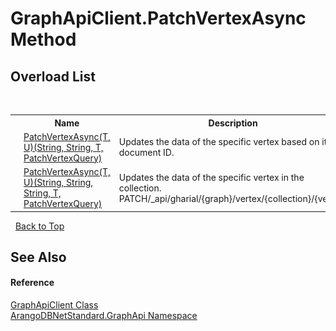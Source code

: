 # GraphApiClient.PatchVertexAsync Method 
 


## Overload List
&nbsp;<table><tr><th></th><th>Name</th><th>Description</th></tr><tr><td>![Public method](media/pubmethod.gif "Public method")</td><td><a href="980726ed-53c4-f800-944c-cd12cf9f96fd">PatchVertexAsync(T, U)(String, String, T, PatchVertexQuery)</a></td><td>
Updates the data of the specific vertex based on its document ID.</td></tr><tr><td>![Public method](media/pubmethod.gif "Public method")</td><td><a href="7eb3256b-0323-cbff-1587-4195767ca907">PatchVertexAsync(T, U)(String, String, String, T, PatchVertexQuery)</a></td><td>
Updates the data of the specific vertex in the collection. PATCH/_api/gharial/{graph}/vertex/{collection}/{vertex}</td></tr></table>&nbsp;
<a href="#graphapiclient.patchvertexasync-method">Back to Top</a>

## See Also


#### Reference
<a href="fbeb06c2-7ca5-a17a-b0c2-96abac64dfaa">GraphApiClient Class</a><br /><a href="5db3e172-88fa-722f-6e7f-25b7310b3db3">ArangoDBNetStandard.GraphApi Namespace</a><br />
